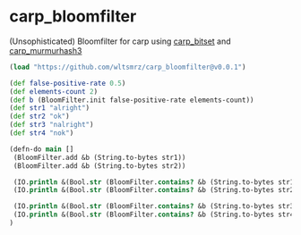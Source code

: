 # carp_bloomfilter

(Unsophisticated) Bloomfilter for carp using [carp_bitset](https://github.com/wltsmrz/carp_bitset) and [carp_murmurhash3](https://github.com/wltsmrz/carp_murmurhash3)

```clojure
(load "https://github.com/wltsmrz/carp_bloomfilter@v0.0.1")

(def false-positive-rate 0.5)
(def elements-count 2)
(def b (BloomFilter.init false-positive-rate elements-count))
(def str1 "alright")
(def str2 "ok")
(def str3 "nalright")
(def str4 "nok")

(defn-do main []
 (BloomFilter.add &b (String.to-bytes str1))
 (BloomFilter.add &b (String.to-bytes str2))

 (IO.println &(Bool.str (BloomFilter.contains? &b (String.to-bytes str1))))
 (IO.println &(Bool.str (BloomFilter.contains? &b (String.to-bytes str2))))

 (IO.println &(Bool.str (BloomFilter.contains? &b (String.to-bytes str3))))
 (IO.println &(Bool.str (BloomFilter.contains? &b (String.to-bytes str4))))
)
```

